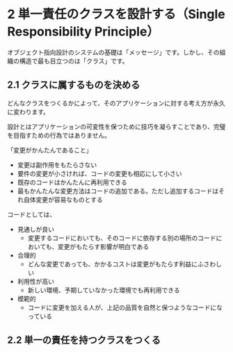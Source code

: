 # 2 単一責任のクラスを設計する（Single Responsibility Principle）

オブジェクト指向設計のシステムの基礎は「メッセージ」です。しかし、その組織の構造で最も目立つのは「クラス」です。

## 2.1 クラスに属するものを決める

どんなクラスをつくるかによって、そのアプリケーションに対する考え方が永久に変わります。

設計とはアプリケーションの可変性を保つために技巧を凝らすことであり、完璧を目指すための行為ではありません。

「変更がかんたんであること」

- 変更は副作用をもたらさない
- 要件の変更が小さければ、コードの変更も相応にして小さい
- 既存のコードはかんたんに再利用できる
- 最もかんたんな変更方法はコードの追加である。ただし追加するコードはそれ自体変更が容易なものとする

コードとしては、

- 見通しが良い
  - 変更するコードにおいても、そのコードに依存する別の場所のコードにおいても、変更がもたらす影響が明白である
- 合理的
  - どんな変更であっても、かかるコストは変更がもたらす利益にふさわしい
- 利用性が高い
  - 新しい環境、予期していなかった環境でも再利用できる
- 模範的
  - コードに変更を加える人が、上記の品質を自然と保つようなコードになっている

## 2.2 単一の責任を持つクラスをつくる

